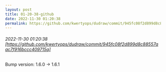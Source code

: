 ```yaml
---
layout: post
title: 01-20-38-github
date: 2022-11-30 01:20:38
permalink: https://github.com/kwertyops/dudraw/commit/945fc08f2d899d8c88557aac7f916bccc409715a
---
```


###### 2022-11-30 01:20:38 [https://github.com/kwertyops/dudraw/commit/945fc08f2d899d8c88557aac7f916bccc409715a]
Bump version: 1.6.0 → 1.6.1
